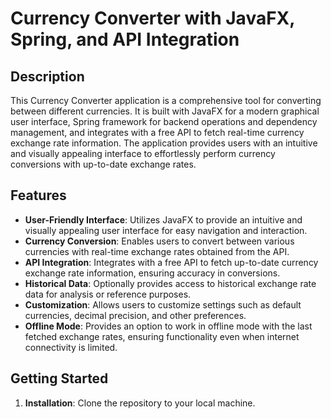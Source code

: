 # Currency Converter with JavaFX, Spring, and API Integration

## Description
This Currency Converter application is a comprehensive tool for converting between different currencies. It is built with JavaFX for a modern graphical user interface, Spring framework for backend operations and dependency management, and integrates with a free API to fetch real-time currency exchange rate information. The application provides users with an intuitive and visually appealing interface to effortlessly perform currency conversions with up-to-date exchange rates.

## Features
- **User-Friendly Interface**: Utilizes JavaFX to provide an intuitive and visually appealing user interface for easy navigation and interaction.
- **Currency Conversion**: Enables users to convert between various currencies with real-time exchange rates obtained from the API.
- **API Integration**: Integrates with a free API to fetch up-to-date currency exchange rate information, ensuring accuracy in conversions.
- **Historical Data**: Optionally provides access to historical exchange rate data for analysis or reference purposes.
- **Customization**: Allows users to customize settings such as default currencies, decimal precision, and other preferences.
- **Offline Mode**: Provides an option to work in offline mode with the last fetched exchange rates, ensuring functionality even when internet connectivity is limited.

## Getting Started
1. **Installation**: Clone the repository to your local machine.
